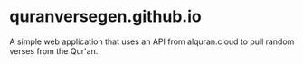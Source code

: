# quranversegen.github.io
A simple web application that uses an API from alquran.cloud to pull random verses from the Qur'an.
